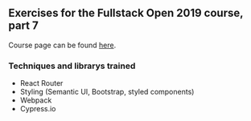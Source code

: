 ## Exercises for the Fullstack Open 2019 course, part 7

Course page can be found [here](https://fullstackopen.com/en/part7).

### Techniques and librarys trained
- React Router
- Styling (Semantic UI, Bootstrap, styled components)
- Webpack
- Cypress.io